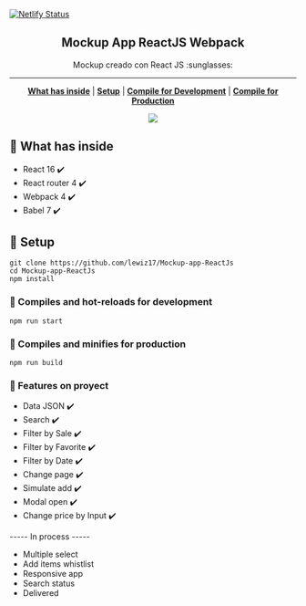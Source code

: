 [![Netlify Status](https://api.netlify.com/api/v1/badges/6321b2e9-4c13-4472-9db4-a7373ba9ca7f/deploy-status)](https://app.netlify.com/sites/musing-varahamihira-d7fd2d/deploys)

<p align="center">
    <h2 align="center">Mockup App ReactJS Webpack</h2>
</p>

<p align="center">Mockup creado con React JS :sunglasses:</p>

***

<p align="center">
    <b><a href="README.md#what-has-inside">What has inside</a></b>
    |
    <b><a href="README.md#setup">Setup</a></b>
    |
    <b><a href="README.md#compiles-and-hot-reloads-for-development">Compile for Development</a></b>
    |
    <b><a href="README.md#compiles-and-minifies-for-production">Compile for Production</a></b>
</p>

<p align="center">
    <img src="https://i.imgur.com/JgMuVRD.png" />
</p>

## :pushpin: What has inside

- React 16 :heavy_check_mark:
- React router 4 :heavy_check_mark:
- Webpack 4 :heavy_check_mark:
- Babel 7 :heavy_check_mark:

## :pushpin: Setup 

```
git clone https://github.com/lewiz17/Mockup-app-ReactJs
cd Mockup-app-ReactJs
npm install
```

### :pushpin: Compiles and hot-reloads for development
```
npm run start
```

### :pushpin: Compiles and minifies for production
```
npm run build
```
### :pushpin: Features on proyect

- Data JSON :heavy_check_mark:
- Search :heavy_check_mark:
- Filter by Sale :heavy_check_mark:
- Filter by Favorite :heavy_check_mark:
- Filter by Date :heavy_check_mark:
- Change page :heavy_check_mark:
- Simulate add :heavy_check_mark:
- Modal open :heavy_check_mark:
- Change price by Input :heavy_check_mark:

----- In process -----

- Multiple select
- Add items whistlist
- Responsive app
- Search status
- Delivered
